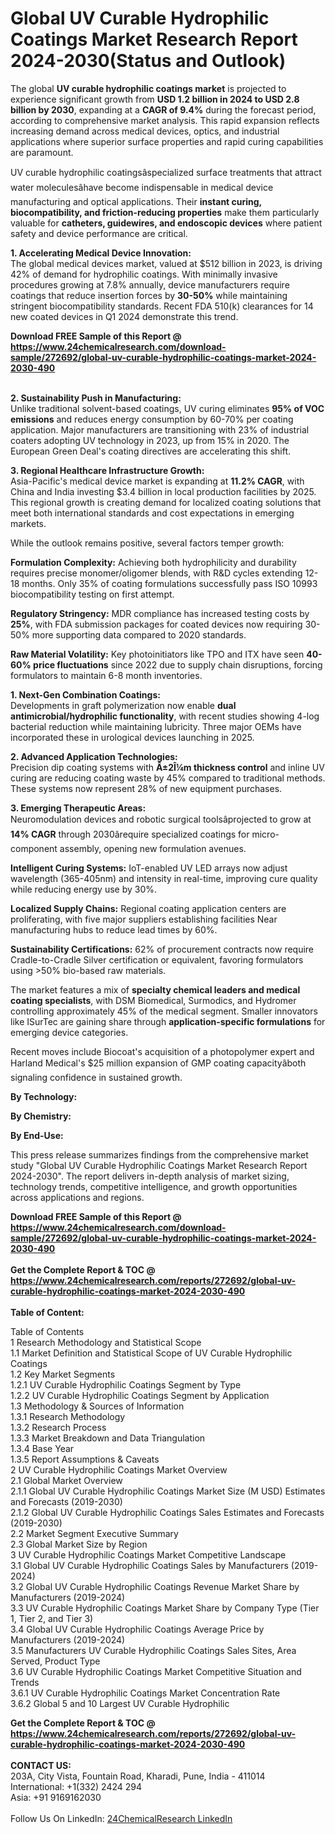 <h1>Global UV Curable Hydrophilic Coatings Market Research Report 2024-2030(Status and Outlook)</h1><p>The global <strong>UV curable hydrophilic coatings market</strong> is projected to experience significant growth from <strong>USD 1.2 billion in 2024 to USD 2.8 billion by 2030</strong>, expanding at a <strong>CAGR of 9.4%</strong> during the forecast period, according to comprehensive market analysis. This rapid expansion reflects increasing demand across medical devices, optics, and industrial applications where superior surface properties and rapid curing capabilities are paramount.</p><p>UV curable hydrophilic coatingsâspecialized surface treatments that attract water moleculesâhave become indispensable in medical device manufacturing and optical applications. Their <strong>instant curing, biocompatibility, and friction-reducing properties</strong> make them particularly valuable for <strong>catheters, guidewires, and endoscopic devices</strong> where patient safety and device performance are critical.</p><p><strong>1. Accelerating Medical Device Innovation:</strong><br>
The global medical devices market, valued at $512 billion in 2023, is driving 42% of demand for hydrophilic coatings. With minimally invasive procedures growing at 7.8% annually, device manufacturers require coatings that reduce insertion forces by <strong>30-50%</strong> while maintaining stringent biocompatibility standards. Recent FDA 510(k) clearances for 14 new coated devices in Q1 2024 demonstrate this trend.</p><div><b>Download FREE Sample of this Report @ 
            <a href="https://www.24chemicalresearch.com/download-sample/272692/global-uv-curable-hydrophilic-coatings-market-2024-2030-490">
            https://www.24chemicalresearch.com/download-sample/272692/global-uv-curable-hydrophilic-coatings-market-2024-2030-490</a></b></div><br><p><strong>2. Sustainability Push in Manufacturing:</strong><br>
Unlike traditional solvent-based coatings, UV curing eliminates <strong>95% of VOC emissions</strong> and reduces energy consumption by 60-70% per coating application. Major manufacturers are transitioning with 23% of industrial coaters adopting UV technology in 2023, up from 15% in 2020. The European Green Deal's coating directives are accelerating this shift.</p><p><strong>3. Regional Healthcare Infrastructure Growth:</strong><br>
Asia-Pacific's medical device market is expanding at <strong>11.2% CAGR</strong>, with China and India investing $3.4 billion in local production facilities by 2025. This regional growth is creating demand for localized coating solutions that meet both international standards and cost expectations in emerging markets.</p><p>While the outlook remains positive, several factors temper growth:</p><p><strong>Formulation Complexity:</strong> Achieving both hydrophilicity and durability requires precise monomer/oligomer blends, with R&amp;D cycles extending 12-18 months. Only 35% of coating formulations successfully pass ISO 10993 biocompatibility testing on first attempt.</p><p><strong>Regulatory Stringency:</strong> MDR compliance has increased testing costs by <strong>25%</strong>, with FDA submission packages for coated devices now requiring 30-50% more supporting data compared to 2020 standards.</p><p><strong>Raw Material Volatility:</strong> Key photoinitiators like TPO and ITX have seen <strong>40-60% price fluctuations</strong> since 2022 due to supply chain disruptions, forcing formulators to maintain 6-8 month inventories.</p><p><strong>1. Next-Gen Combination Coatings:</strong><br>
Developments in graft polymerization now enable <strong>dual antimicrobial/hydrophilic functionality</strong>, with recent studies showing 4-log bacterial reduction while maintaining lubricity. Three major OEMs have incorporated these in urological devices launching in 2025.</p><p><strong>2. Advanced Application Technologies:</strong><br>
Precision dip coating systems with <strong>Â±2Î¼m thickness control</strong> and inline UV curing are reducing coating waste by 45% compared to traditional methods. These systems now represent 28% of new equipment purchases.</p><p><strong>3. Emerging Therapeutic Areas:</strong><br>
Neuromodulation devices and robotic surgical toolsâprojected to grow at <strong>14% CAGR</strong> through 2030ârequire specialized coatings for micro-component assembly, opening new formulation avenues.</p><p><strong>Intelligent Curing Systems:</strong> IoT-enabled UV LED arrays now adjust wavelength (365-405nm) and intensity in real-time, improving cure quality while reducing energy use by 30%.</p><p><strong>Localized Supply Chains:</strong> Regional coating application centers are proliferating, with five major suppliers establishing facilities Near manufacturing hubs to reduce lead times by 60%.</p><p><strong>Sustainability Certifications:</strong> 62% of procurement contracts now require Cradle-to-Cradle Silver certification or equivalent, favoring formulators using &gt;50% bio-based raw materials.</p><p>The market features a mix of <strong>specialty chemical leaders and medical coating specialists</strong>, with DSM Biomedical, Surmodics, and Hydromer controlling approximately 45% of the medical segment. Smaller innovators like ISurTec are gaining share through <strong>application-specific formulations</strong> for emerging device categories.</p><p>Recent moves include Biocoat's acquisition of a photopolymer expert and Harland Medical's $25 million expansion of GMP coating capacityâboth signaling confidence in sustained growth.</p><p><strong>By Technology:</strong></p><p><strong>By Chemistry:</strong></p><p><strong>By End-Use:</strong></p><p>This press release summarizes findings from the comprehensive market study "Global UV Curable Hydrophilic Coatings Market Research Report 2024-2030". The report delivers in-depth analysis of market sizing, technology trends, competitive intelligence, and growth opportunities across applications and regions.</p><div><b>Download FREE Sample of this Report @ 
            <a href="https://www.24chemicalresearch.com/download-sample/272692/global-uv-curable-hydrophilic-coatings-market-2024-2030-490">
            https://www.24chemicalresearch.com/download-sample/272692/global-uv-curable-hydrophilic-coatings-market-2024-2030-490</a></b></div><br><div><b>Get the Complete Report & TOC @ 
            <a href="https://www.24chemicalresearch.com/reports/272692/global-uv-curable-hydrophilic-coatings-market-2024-2030-490">
            https://www.24chemicalresearch.com/reports/272692/global-uv-curable-hydrophilic-coatings-market-2024-2030-490</a></b></div><br>
            <b>Table of Content:</b><p>Table of Contents<br />
1 Research Methodology and Statistical Scope<br />
1.1 Market Definition and Statistical Scope of UV Curable Hydrophilic Coatings<br />
1.2 Key Market Segments<br />
1.2.1 UV Curable Hydrophilic Coatings Segment by Type<br />
1.2.2 UV Curable Hydrophilic Coatings Segment by Application<br />
1.3 Methodology & Sources of Information<br />
1.3.1 Research Methodology<br />
1.3.2 Research Process<br />
1.3.3 Market Breakdown and Data Triangulation<br />
1.3.4 Base Year<br />
1.3.5 Report Assumptions & Caveats<br />
2 UV Curable Hydrophilic Coatings Market Overview<br />
2.1 Global Market Overview<br />
2.1.1 Global UV Curable Hydrophilic Coatings Market Size (M USD) Estimates and Forecasts (2019-2030)<br />
2.1.2 Global UV Curable Hydrophilic Coatings Sales Estimates and Forecasts (2019-2030)<br />
2.2 Market Segment Executive Summary<br />
2.3 Global Market Size by Region<br />
3 UV Curable Hydrophilic Coatings Market Competitive Landscape<br />
3.1 Global UV Curable Hydrophilic Coatings Sales by Manufacturers (2019-2024)<br />
3.2 Global UV Curable Hydrophilic Coatings Revenue Market Share by Manufacturers (2019-2024)<br />
3.3 UV Curable Hydrophilic Coatings Market Share by Company Type (Tier 1, Tier 2, and Tier 3)<br />
3.4 Global UV Curable Hydrophilic Coatings Average Price by Manufacturers (2019-2024)<br />
3.5 Manufacturers UV Curable Hydrophilic Coatings Sales Sites, Area Served, Product Type<br />
3.6 UV Curable Hydrophilic Coatings Market Competitive Situation and Trends<br />
3.6.1 UV Curable Hydrophilic Coatings Market Concentration Rate<br />
3.6.2 Global 5 and 10 Largest UV Curable Hydrophilic </p><div><b>Get the Complete Report & TOC @ 
            <a href="https://www.24chemicalresearch.com/reports/272692/global-uv-curable-hydrophilic-coatings-market-2024-2030-490">
            https://www.24chemicalresearch.com/reports/272692/global-uv-curable-hydrophilic-coatings-market-2024-2030-490</a></b></div><br><b>CONTACT US:</b><br>
            203A, City Vista, Fountain Road, Kharadi, Pune, India - 411014<br>
            International: +1(332) 2424 294<br>
            Asia: +91 9169162030 <br><br>
            Follow Us On LinkedIn: <a href="https://www.linkedin.com/company/24chemicalresearch/">24ChemicalResearch LinkedIn</a>